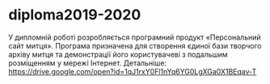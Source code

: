 # diploma2019-2020
У дипломній роботі розробляється програмний продукт «Персональний сайт митця». Програма призначена для створення єдиної бази творчого архіву митця та  демонстрації його користувачеві з подальшим розміщенням у мережі Інтернет. Детальніше: https://drive.google.com/open?id=1qJ1rxY0Fl1nYq6YG0LgXGa0X1BEqav-T
